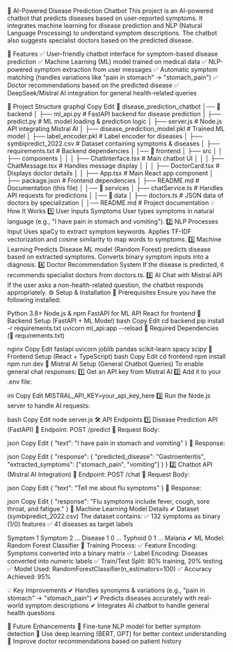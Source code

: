 🚀 AI-Powered Disease Prediction Chatbot
This project is an AI-powered chatbot that predicts diseases based on user-reported symptoms. It integrates machine learning for disease prediction and NLP (Natural Language Processing) to understand symptom descriptions. The chatbot also suggests specialist doctors based on the predicted disease.

📌 Features
✅ User-friendly chatbot interface for symptom-based disease prediction
✅ Machine Learning (ML) model trained on medical data
✅ NLP-powered symptom extraction from user messages
✅ Automatic symptom matching (handles variations like "pain in stomach" → "stomach_pain")
✅ Doctor recommendations based on the predicted disease
✅ DeepSeek/Mistral AI integration for general health-related queries

📁 Project Structure
graphql
Copy
Edit
📂 disease_prediction_chatbot
│── 📂 backend
│   ├── ml_api.py                 # FastAPI backend for disease prediction
│   ├── predict.py                 # ML model loading & prediction logic
│   ├── server.js                  # Node.js API integrating Mistral AI
│   ├── disease_prediction_model.pkl  # Trained ML model
│   ├── label_encoder.pkl           # Label encoder for diseases
│   ├── symbipredict_2022.csv       # Dataset containing symptoms & diseases
│   ├── requirements.txt            # Backend dependencies
│
│── 📂 frontend
│   ├── src
│   │   ├── components
│   │   │   ├── ChatInterface.tsx  # Main chatbot UI
│   │   │   ├── ChatMessage.tsx    # Handles message display
│   │   │   ├── DoctorCard.tsx     # Displays doctor details
│   │   ├── App.tsx                 # Main React app component
│   ├── package.json                # Frontend dependencies
│   ├── README.md                    # Documentation (this file)
│
│── 📂 services
│   ├── chatService.ts               # Handles API requests for predictions
│
│── 📂 data
│   ├── doctors.ts                    # JSON data of doctors by specialization
│
│── README.md                        # Project documentation
💡 How It Works
1️⃣ User Inputs Symptoms
User types symptoms in natural language (e.g., "I have pain in stomach and vomiting").
2️⃣ NLP Processes Input
Uses spaCy to extract symptom keywords.
Applies TF-IDF vectorization and cosine similarity to map words to symptoms.
3️⃣ Machine Learning Predicts Disease
ML model (Random Forest) predicts disease based on extracted symptoms.
Converts binary symptom inputs into a diagnosis.
4️⃣ Doctor Recommendation System
If the disease is predicted, it recommends specialist doctors from doctors.ts.
5️⃣ AI Chat with Mistral API
If the user asks a non-health-related question, the chatbot responds appropriately.
⚙️ Setup & Installation
🔹 Prerequisites
Ensure you have the following installed:

Python 3.8+
Node.js & npm
FastAPI for ML API
React for frontend
🔹 Backend Setup (FastAPI + ML Model)
bash
Copy
Edit
cd backend
pip install -r requirements.txt
uvicorn ml_api:app --reload
🔹 Required Dependencies (📌 requirements.txt)

nginx
Copy
Edit
fastapi
uvicorn
joblib
pandas
scikit-learn
spacy
scipy
🔹 Frontend Setup (React + TypeScript)
bash
Copy
Edit
cd frontend
npm install
npm run dev
🔹 Mistral AI Setup (General Chatbot Queries)
To enable general chat responses:
1️⃣ Get an API key from Mistral AI
2️⃣ Add it to your .env file:

ini
Copy
Edit
MISTRAL_API_KEY=your_api_key_here
3️⃣ Run the Node.js server to handle AI requests:

bash
Copy
Edit
node server.js
🛠 API Endpoints
1️⃣ Disease Prediction API (FastAPI)
📌 Endpoint: POST /predict
📌 Request Body:

json
Copy
Edit
{
  "text": "I have pain in stomach and vomiting"
}
📌 Response:

json
Copy
Edit
{
  "response": {
    "predicted_disease": "Gastroenteritis",
    "extracted_symptoms": ["stomach_pain", "vomiting"]
  }
}
2️⃣ Chatbot API (Mistral AI Integration)
📌 Endpoint: POST /chat
📌 Request Body:

json
Copy
Edit
{
  "text": "Tell me about flu symptoms"
}
📌 Response:

json
Copy
Edit
{
  "response": "Flu symptoms include fever, cough, sore throat, and fatigue."
}
🔬 Machine Learning Model Details
✔ Dataset (symbipredict_2022.csv)
The dataset contains:
✅ 132 symptoms as binary (1/0) features
✅ 41 diseases as target labels

Symptom 1	Symptom 2	...	Disease
1	0	...	Typhoid
0	1	...	Malaria
✔ ML Model: Random Forest Classifier
📌 Training Process:
✅ Feature Encoding: Symptoms converted into a binary matrix
✅ Label Encoding: Diseases converted into numeric labels
✅ Train/Test Split: 80% training, 20% testing
✅ Model Used: RandomForestClassifier(n_estimators=100)
✅ Accuracy Achieved: 95%

💡 Key Improvements
✔ Handles synonyms & variations (e.g., "pain in stomach" → "stomach_pain")
✔ Predicts diseases accurately with real-world symptom descriptions
✔ Integrates AI chatbot to handle general health questions

🚀 Future Enhancements
🔹 Fine-tune NLP model for better symptom detection
🔹 Use deep learning (BERT, GPT) for better context understanding
🔹 Improve doctor recommendations based on patient history